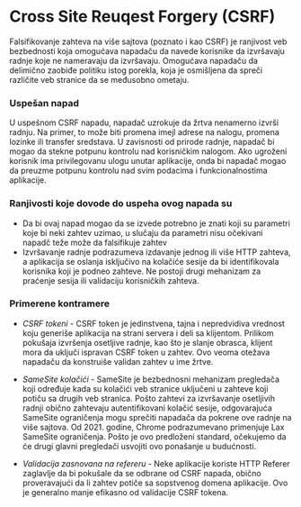 # Cross Site Reuqest Forgery (CSRF)

Falsifikovanje zahteva na više sajtova (poznato i kao CSRF) je ranjivost veb bezbednosti koja omogućava napadaču da navede korisnike da izvršavaju radnje koje ne nameravaju da izvršavaju. Omogućava napadaču da delimično zaobiđe politiku istog porekla, koja je osmišljena da spreči različite veb stranice da se međusobno ometaju.


### Uspešan napad

U uspešnom CSRF napadu, napadač uzrokuje da žrtva nenamerno izvrši radnju. Na primer, to može biti promena imejl adrese na nalogu, promena lozinke ili transfer sredstava. U zavisnosti od prirode radnje, napadač bi mogao da stekne potpunu kontrolu nad korisničkim nalogom. Ako ugroženi korisnik ima privilegovanu ulogu unutar aplikacije, onda bi napadač mogao da preuzme potpunu kontrolu nad svim podacima i funkcionalnostima aplikacije.


### Ranjivosti koje dovode do uspeha ovog napada su

- Da bi ovaj napad mogao da se izvede potrebno je znati koji su parametri koje bi neki zahtev uzimao, u slučaju da parametri nisu očekivani napadč teže može da falsifikuje zahtev
- Izvršavanje radnje podrazumeva izdavanje jednog ili više HTTP zahteva, a aplikacija se oslanja isključivo na kolačiće sesije da bi identifikovala korisnika koji je podneo zahteve. Ne postoji drugi mehanizam za praćenje sesija ili validaciju korisničkih zahteva.


### Primerene kontramere

- *CSRF tokeni* - CSRF token je jedinstvena, tajna i nepredvidiva vrednost koju generiše aplikacija na strani servera i deli sa klijentom. Prilikom pokušaja izvršenja osetljive radnje, kao što je slanje obrasca, klijent mora da uključi ispravan CSRF token u zahtev. Ovo veoma otežava napadaču da konstruiše validan zahtev u ime žrtve.

- *SameSite kolačići* - SameSite je bezbednosni mehanizam pregledača koji određuje kada su kolačići veb stranice uključeni u zahteve koji potiču sa drugih veb stranica. Pošto zahtevi za izvršavanje osetljivih radnji obično zahtevaju autentifikovani kolačić sesije, odgovarajuća SameSite ograničenja mogu sprečiti napadača da pokrene ove radnje na više sajtova. Od 2021. godine, Chrome podrazumevano primenjuje Lax SameSite ograničenja. Pošto je ovo predloženi standard, očekujemo da će drugi glavni pregledači usvojiti ovo ponašanje u budućnosti.

- *Validacija zasnovana na refereru* - Neke aplikacije koriste HTTP Referer zaglavlje da bi pokušale da se odbrane od CSRF napada, obično proveravajući da li zahtev potiče sa sopstvenog domena aplikacije. Ovo je generalno manje efikasno od validacije CSRF tokena.